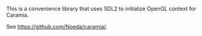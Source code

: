 This is a convenience library that uses SDL2 to initialize OpenGL context for
Caramia.

See <https://github.com/Noeda/caramia/>.

